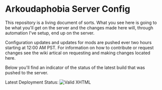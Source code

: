 # Arkoudaphobia Server Config
This repository is a living document of sorts.  What you see here is going to be what you'll get on the server and the changes made here will, through automation I've setup, end up on the server.

Configuration updates and updates for mods are pushed ever two hours starting at 12:00 AM PST.  For information on how to contribute or request changes see the wiki artical on requesting and making changes located here.

Below you'll find an indicator of the status of the latest build that was pushed to the server.

Latest Deployment Status: ![Valid XHTML](https://ihsvs.visualstudio.com/DefaultCollection/_apis/public/build/definitions/972e80ea-cbd8-4fcc-b9c0-1169eb05e925/27/badge)